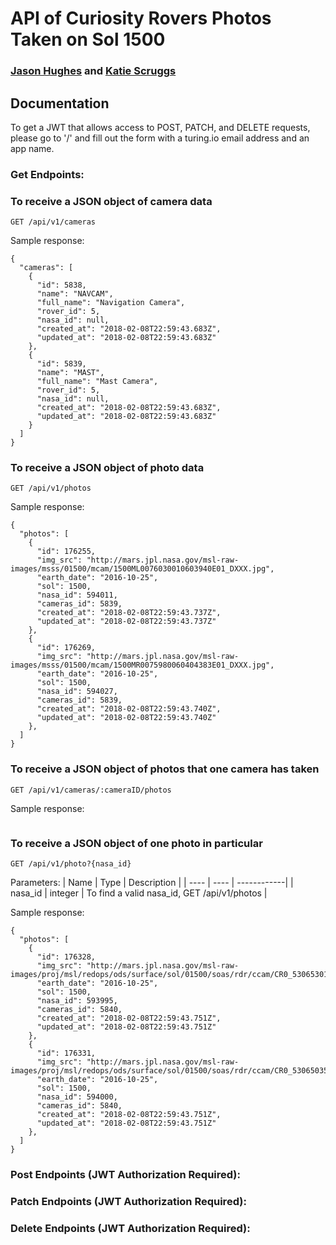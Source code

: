 # API of Curiosity Rovers Photos Taken on Sol 1500
### [Jason Hughes](https://github.com/jasonhughes1) and [Katie Scruggs](https://github.com/katiescruggs)

## Documentation

To get a JWT that allows access to POST, PATCH, and DELETE requests, please go to '/' and fill out the form with a turing.io email address and an app name.

### Get Endpoints:

### To receive a JSON object of camera data
`GET /api/v1/cameras`

Sample response: 
```
{
  "cameras": [
    {
      "id": 5838,
      "name": "NAVCAM",
      "full_name": "Navigation Camera",
      "rover_id": 5,
      "nasa_id": null,
      "created_at": "2018-02-08T22:59:43.683Z",
      "updated_at": "2018-02-08T22:59:43.683Z"
    },
    {
      "id": 5839,
      "name": "MAST",
      "full_name": "Mast Camera",
      "rover_id": 5,
      "nasa_id": null,
      "created_at": "2018-02-08T22:59:43.683Z",
      "updated_at": "2018-02-08T22:59:43.683Z"
    }
  ]
}   
```
### To receive a JSON object of photo data
`GET /api/v1/photos`

Sample response:
```
{
  "photos": [
    {
      "id": 176255,
      "img_src": "http://mars.jpl.nasa.gov/msl-raw-images/msss/01500/mcam/1500ML0076030010603940E01_DXXX.jpg",
      "earth_date": "2016-10-25",
      "sol": 1500,
      "nasa_id": 594011,
      "cameras_id": 5839,
      "created_at": "2018-02-08T22:59:43.737Z",
      "updated_at": "2018-02-08T22:59:43.737Z"
    },
    {
      "id": 176269,
      "img_src": "http://mars.jpl.nasa.gov/msl-raw-images/msss/01500/mcam/1500MR0075980060404383E01_DXXX.jpg",
      "earth_date": "2016-10-25",
      "sol": 1500,
      "nasa_id": 594027,
      "cameras_id": 5839,
      "created_at": "2018-02-08T22:59:43.740Z",
      "updated_at": "2018-02-08T22:59:43.740Z"
    },
  ]
}
```

### To receive a JSON object of photos that one camera has taken
`GET /api/v1/cameras/:cameraID/photos`

Sample response:
```

```

### To receive a JSON object of one photo in particular
`GET /api/v1/photo?{nasa_id}`

Parameters:
| Name | Type | Description |
| ---- | ---- | ------------|
| nasa_id | integer | To find a valid nasa_id, GET /api/v1/photos |

Sample response: 
```
{
  "photos": [
    {
      "id": 176328,
      "img_src": "http://mars.jpl.nasa.gov/msl-raw-images/proj/msl/redops/ods/surface/sol/01500/soas/rdr/ccam/CR0_530653019PRC_F0582136CCAM02500L1.PNG",
      "earth_date": "2016-10-25",
      "sol": 1500,
      "nasa_id": 593995,
      "cameras_id": 5840,
      "created_at": "2018-02-08T22:59:43.751Z",
      "updated_at": "2018-02-08T22:59:43.751Z"
    },
    {
      "id": 176331,
      "img_src": "http://mars.jpl.nasa.gov/msl-raw-images/proj/msl/redops/ods/surface/sol/01500/soas/rdr/ccam/CR0_530650354PRC_F0582136CCAM01500L1.PNG",
      "earth_date": "2016-10-25",
      "sol": 1500,
      "nasa_id": 594000,
      "cameras_id": 5840,
      "created_at": "2018-02-08T22:59:43.751Z",
      "updated_at": "2018-02-08T22:59:43.751Z"
    },
  ]
}
```

### Post Endpoints (JWT Authorization Required):

### Patch Endpoints (JWT Authorization Required):

### Delete Endpoints (JWT Authorization Required):
